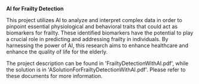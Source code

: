 **AI for Frailty Detection**

This project utilizes AI to analyze and interpret complex data in order to pinpoint essential physiological and behavioral traits that could act as biomarkers for frailty. 
These identified biomarkers have the potential to play a crucial role in predicting and addressing frailty in individuals. 
By harnessing the power of AI, this research aims to enhance healthcare and enhance the quality of life for the elderly.

The project description can be found in 'FrailtyDetectionWithAI.pdf', while the solution is in 'ASolutionForFrailtyDetectionWithAI.pdf'. Please refer to these documents for more information.



